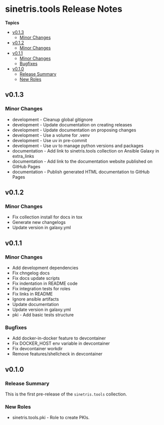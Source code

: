 # sinetris\.tools Release Notes

**Topics**

- <a href="#v0-1-3">v0\.1\.3</a>
    - <a href="#minor-changes">Minor Changes</a>
- <a href="#v0-1-2">v0\.1\.2</a>
    - <a href="#minor-changes-1">Minor Changes</a>
- <a href="#v0-1-1">v0\.1\.1</a>
    - <a href="#minor-changes-2">Minor Changes</a>
    - <a href="#bugfixes">Bugfixes</a>
- <a href="#v0-1-0">v0\.1\.0</a>
    - <a href="#release-summary">Release Summary</a>
    - <a href="#new-roles">New Roles</a>

<a id="v0-1-3"></a>
## v0\.1\.3

<a id="minor-changes"></a>
### Minor Changes

* development \- Cleanup global gitignore
* development \- Update documentation on creating releases
* development \- Update documentation on proposing changes
* development \- Use a volume for \.venv
* development \- Use uv in pre\-commit
* development \- Use uv to manage python versions and packages
* documentation \- Add link to sinetris\.tools collection on Ansible Galaxy in extra\_links
* documentation \- Add link to the documentation website published on GitHub Pages
* documentation \- Publish generated HTML documentation to GitHub Pages

<a id="v0-1-2"></a>
## v0\.1\.2

<a id="minor-changes-1"></a>
### Minor Changes

* Fix collection install for docs in tox
* Generate new changelogs
* Update version in galaxy\.yml

<a id="v0-1-1"></a>
## v0\.1\.1

<a id="minor-changes-2"></a>
### Minor Changes

* Add development dependencies
* Fix chngelog docs
* Fix docs update scripts
* Fix indentation in README code
* Fix integration tests for roles
* Fix links in README
* Ignore ansible artifacts
* Update documentation
* Update version in galaxy\.yml
* pki \- Add basic tests structure

<a id="bugfixes"></a>
### Bugfixes

* Add docker\-in\-docker feature to devcontainer
* Fix DOCKER\_HOST env variable in devcontainer
* Fix devcontainer workdir
* Remove features/shellcheck in devcontainer

<a id="v0-1-0"></a>
## v0\.1\.0

<a id="release-summary"></a>
### Release Summary

This is the first pre\-release of the <code>sinetris\.tools</code> collection\.

<a id="new-roles"></a>
### New Roles

* sinetris\.tools\.pki \- Role to create PKIs\.
